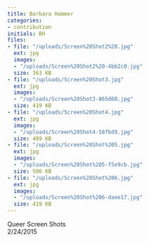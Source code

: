 ```yaml
---
title: Barbara Hammer
categories:
- contribution
initials: BH
files:
- file: "/uploads/Screen%20Shot2%20.jpg"
  ext: jpg
  images:
  - "/uploads/Screen%20Shot2%20-4bb2c0.jpg"
  size: 363 KB
- file: "/uploads/Screen%20Shot3.jpg"
  ext: jpg
  images:
  - "/uploads/Screen%20Shot3-865d60.jpg"
  size: 419 KB
- file: "/uploads/Screen%20Shot4.jpg"
  ext: jpg
  images:
  - "/uploads/Screen%20Shot4-58fbd9.jpg"
  size: 489 KB
- file: "/uploads/Screen%20Shot%205.jpg"
  ext: jpg
  images:
  - "/uploads/Screen%20Shot%205-f5e9cb.jpg"
  size: 506 KB
- file: "/uploads/Screen%20Shot%206.jpg"
  ext: jpg
  images:
  - "/uploads/Screen%20Shot%206-daee17.jpg"
  size: 419 KB
---
```


Queer Screen Shots  
2/24/2015